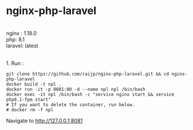 # nginx-php-laravel

<br>nginx : 1.18.0
<br>php: 8.1
<br>laravel: latest

<br>1. Run :
```
git clone https://github.com/raijp/nginx-php-laravel.git && cd nginx-php-laravel
docker build -t npl .
docker run -it -p 8081:80 -d --name npl npl /bin/bash
docker exec -it npl /bin/bash -c "service nginx start && service php8.1-fpm start"
# If you want to delete the container, run below.
# docker rm -f npl
```

Navigate to http://127.0.0.1:8081
